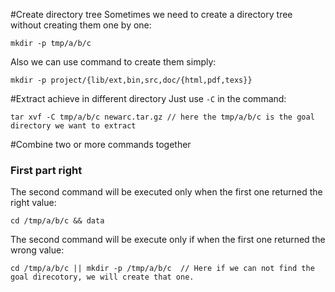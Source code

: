 #Create directory tree
Sometimes we need to create a directory tree without creating them one by one:

    mkdir -p tmp/a/b/c

Also we can use command to create them simply:

    mkdir -p project/{lib/ext,bin,src,doc/{html,pdf,texs}}

#Extract achieve in different directory
Just use ``-C`` in the command:

    tar xvf -C tmp/a/b/c newarc.tar.gz // here the tmp/a/b/c is the goal directory we want to extract

#Combine two or more commands together
### First part right
The second command will be executed only when the first one returned the right value:

    cd /tmp/a/b/c && data

The second command will be execute only if when the first one returned the wrong value:

    cd /tmp/a/b/c || mkdir -p /tmp/a/b/c  // Here if we can not find the goal direcotory, we will create that one.

